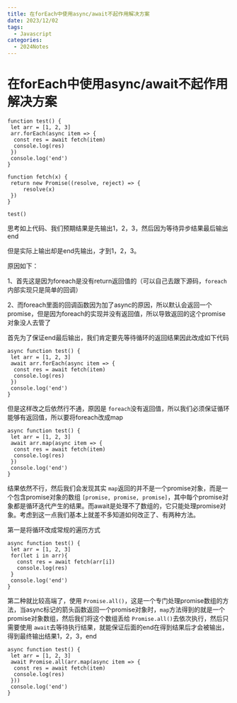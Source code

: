 ```yaml
---
title: 在forEach中使用async/await不起作用解决方案
date: 2023/12/02
tags:
  - Javascript
categories:
  - 2024Notes
---
```



# 在forEach中使用async/await不起作用解决方案

```
function test() {
 let arr = [1, 2, 3]
 arr.forEach(async item => {
  const res = await fetch(item)
  console.log(res)
 })
 console.log('end')
}

function fetch(x) {
 return new Promise((resolve, reject) => {
     resolve(x)
 })
}

test()
```

思考如上代码、我们预期结果是先输出1，2，3，然后因为等待异步结果最后输出end

但是实际上输出却是end先输出，才到1，2，3。

原因如下：

1、首先这是因为foreach是没有return返回值的（可以自己去跟下源码，`foreach`内部实现只是简单的回调）

2、而foreach里面的回调函数因为加了async的原因，所以默认会返回一个promise，但是因为foreach的实现并没有返回值，所以导致返回的这个promise对象没人去管了

首先为了保证end最后输出，我们肯定要先等待循环的返回结果因此改成如下代码

```
async function test() {
 let arr = [1, 2, 3]
 await arr.forEach(async item => {
  const res = await fetch(item)
  console.log(res)
 })
 console.log('end')
}
```

但是这样改之后依然行不通，原因是 `foreach`没有返回值，所以我们必须保证循环能够有返回值，所以要将foreach改成map

```
async function test() {
 let arr = [1, 2, 3]
 await arr.map(async item => {
  const res = await fetch(item)
  console.log(res)
 })
 console.log('end')
}
```


结果依然不行，然后我们会发现其实 `map`返回的并不是一个promise对象，而是一个包含promise对象的数组 `[promise, promise, promise]`，其中每个promise对象都是循环迭代产生的结果。而await是处理不了数组的，它只能处理promise对象。考虑到这一点我们基本上就差不多知道如何改正了、有两种方法。

第一是将循环改成常规的遍历方式

```
async function test() {
 let arr = [1, 2, 3]
 for(let i in arr){
   const res = await fetch(arr[i])
   console.log(res)          
 }
 console.log('end')
}
```

第二种就比较高端了，使用 `Promise.all()`，这是一个专门处理promise数组的方法，当async标记的箭头函数返回一个promise对象时，`map`方法得到的就是一个promise对象数组，然后我们将这个数组丢给 `Promise.all()`去依次执行，然后只需要使用 `await`去等待执行结果，就能保证后面的end在得到结果后才会被输出，得到最终输出结果1，2，3，end

```
async function test() {
 let arr = [1, 2, 3]
 await Promise.all(arr.map(async item => {
  const res = await fetch(item)
  console.log(res)
 }))
 console.log('end')
}
```

